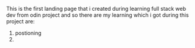 This is the first landing page that i created during learning full stack web dev from odin project
and so there are my learning which i got during this project are:
1. postioning
2. 
